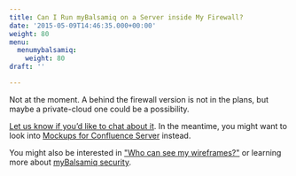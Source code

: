 ```yaml
---
title: Can I Run myBalsamiq on a Server inside My Firewall?
date: '2015-05-09T14:46:35.000+00:00'
weight: 80
menu:
  menumybalsamiq:
    weight: 80
draft: ''

---
```


Not at the moment. A behind the firewall version is not in the plans, but maybe a private-cloud one could be a possibility.

[Let us know if you’d like to chat about it](mailto:peldi@balsamiq.com). In the meantime, you might want to look into [Mockups for Confluence Server](https://marketplace.atlassian.com/plugins/com.balsamiq.confluence.plugins.mockups) instead.

You might also be interested in ["Who can see my wireframes?"](https://docs.balsamiq.com/mybalsamiq/tos/#who-can-see-my-wireframes) or learning more about [myBalsamiq security](/mybalsamiq/secure/).

